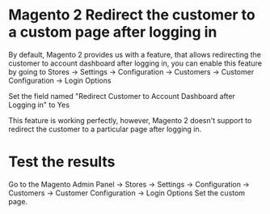 # Magento 2 Redirect the customer to a custom page after logging in
By default, Magento 2 provides us with a feature, that allows redirecting the customer to account dashboard after logging in, you can enable this feature by going to Stores → Settings → Configuration → Customers → Customer Configuration → Login Options

Set the field named "Redirect Customer to Account Dashboard after Logging in" to Yes

This feature is working perfectly, however, Magento 2 doesn't support to redirect the customer to a particular page after logging in.

# Test the results
Go to the Magento Admin Panel → Stores → Settings → Configuration → Customers → Customer Configuration → Login Options
Set the custom page.

